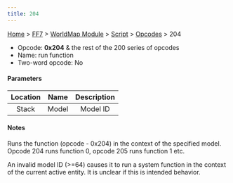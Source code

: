 ```yaml
---
title: 204
---
```


[Home](../../../../Main%20Page.md) > [FF7](../../../../FF7.md) > [WorldMap Module](../../../WorldMap%20Module.md) > [Script](../../Script.md) > [Opcodes](../Opcodes.md) > 204

-   Opcode: **0x204** & the rest of the 200 series of opcodes
-   Name: run function
-   Two-word opcode: No

#### Parameters

| Location | Name  | Description |
|:--------:|:-----:|:-----------:|
|  Stack   | Model |  Model ID   |

#### Notes

Runs the function (opcode - 0x204) in the context of the specified
model. Opcode 204 runs function 0, opcode 205 runs function 1 etc.

An invalid model ID (&gt;=64) causes it to run a system function in the
context of the current active entity. It is unclear if this is intended
behavior.
